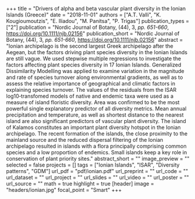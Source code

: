 +++
title = "Drivers of alpha and beta vascular plant diversity in the Ionian Islands (Greece)"
date = "2018-11-01"
authors = ["A.T. Valli", "K. Kougioumoutzis", "E. Iliadou", "M. Panitsa", "P. Trigas"]
publication_types = ["2"]
publication = "Nordic Journal of Botany, (44), 3, _pp. 651-660_, https://doi.org/10.1111/njb.02156"
publication_short = "Nordic Journal of Botany, (44), 3, _pp. 651-660_, https://doi.org/10.1111/njb.02156"
abstract = "Ionian archipelago is the second largest Greek archipelago after the Aegean, but the factors driving plant species diversity in the Ionian Islands are still vague. We used stepwise multiple regressions to investigate the factors affecting plant species diversity in 17 Ionian Islands. Generalized Dissimilarity Modelling was applied to examine variation in the magnitude and rate of species turnover along environmental gradients, as well as to assess the relative importance of geographical and climatic factors in explaining species turnover. The values of the residuals from the ISAR log10‐transfomed models of native and endemic taxa were used as a measure of island floristic diversity. Area was confirmed to be the most powerful single explanatory predictor of all diversity metrics. Mean annual precipitation and temperature, as well as shortest distance to the nearest island are also significant predictors of vascular plant diversity. The island of Kalamos constitutes an important plant diversity hotspot in the Ionian archipelago. The recent formation of the islands, the close proximity to the mainland source and the reduced dispersal filtering of the Ionian archipelago resulted in islands with a flora principally comprising common species and a low proportion of endemics. Small islands keep a key role in conservation of plant priority sites."
abstract_short = ""
image_preview = ""
selected = false
projects = []
tags = ["Ionian Islands", "ISAR", "Diversity patterns", "GDM"]
url_pdf = "pdf/ionian.pdf"
url_preprint = ""
url_code = ""
url_dataset = ""
url_project = ""
url_slides = ""
url_video = ""
url_poster = ""
url_source = ""
math = true
highlight = true
[header]
image = "headers/ionian.jpg"
focal_point = "Smart"
+++
